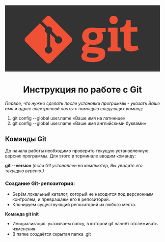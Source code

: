 ![git](git.png)
# <center> Инструкция по работе с Git

_Первое, что нужно сделать после установки программы - указать Ваше имя и адрес электронной почты с помощью следующих команд:_

1. git config --global user.name «Ваше имя на латинице»
2. git config --global user.name «Ваше имя английскими буквами»

## Команды Git

До начала работы необходимо проверить текущую установленную версию программы. Для этого в терминале вводим команду: 

**git --version**  _(если Git установлен на компьютер, Вы увидите его текущую версию.)_

### **Создание Git-репозитория:**
*  Берём локальный каталог, который не
находится под версионным контролем,
и превращаем его в репозиторий.
* Клонируем существующий репозиторий из любого места.

**Команда git init**
* Инициализация: указываем папку, в которой git начнёт отслеживать изменения
* В папке создаётся скрытая папка .git


